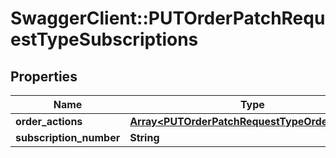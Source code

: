 # SwaggerClient::PUTOrderPatchRequestTypeSubscriptions

## Properties
Name | Type | Description | Notes
------------ | ------------- | ------------- | -------------
**order_actions** | [**Array&lt;PUTOrderPatchRequestTypeOrderActions&gt;**](PUTOrderPatchRequestTypeOrderActions.md) |  | [optional] 
**subscription_number** | **String** |  | [optional] 



